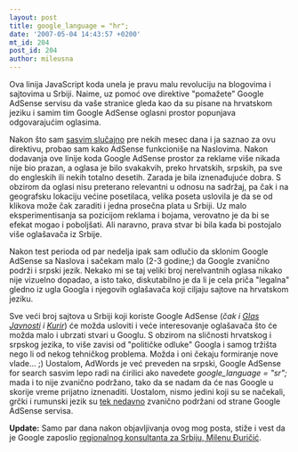 ```yaml
---
layout: post
title: google_language = "hr";
date: '2007-05-04 14:43:57 +0200'
mt_id: 204
post_id: 204
author: mileusna
---
```

Ova linija JavaScript koda unela je pravu malu revoluciju na blogovima i sajtovima u Srbiji. Naime, uz pomoć ove direktive "pomažete" Google AdSense servisu da vaše stranice gleda kao da su pisane na hrvatskom jeziku i samim tim Google AdSense oglasni prostor popunjava odgovarajućim oglasima.

Nakon što sam [sasvim slučajno](http://www.dinke.net/blog/2007/03/27/pismo-od-google-a/sr/#comments) pre nekih mesec dana i ja saznao za ovu direktivu, probao sam kako AdSense funkcioniše na Naslovima. Nakon dodavanja ove linije koda Google AdSense prostor za reklame više nikada nije bio prazan, a oglasa je bilo svakakvih, preko hrvatskih, srpskih, pa sve do engleskih ili nekih totalno desetih. Zarada je bila iznenađujuće dobra. S obzirom da oglasi nisu preterano relevantni u odnosu na sadržaj, pa čak i na geografsku lokaciju većine posetilaca, velika poseta uslovila je da se od klikova može čak zaraditi i jedna prosečna plata u Srbiji. Uz malo eksperimentisanja sa pozicijom reklama i bojama, verovatno je da bi se efekat mogao i poboljšati. Ali naravno, prava stvar bi bila kada bi postojalo više oglašavača iz Srbije.

Nakon test perioda od par nedelja ipak sam odlučio da sklonim Google AdSense sa Naslova i sačekam malo (2-3 godine;) da Google zvanično podrži i srpski jezik. Nekako mi se taj veliki broj nerelvantnih oglasa nikako nije vizuelno dopadao, a isto tako, diskutabilno je da li je cela priča "legalna" gledno iz ugla Googla i njegovih oglašavača koji ciljaju sajtove na hrvatskom jeziku.

Sve veći broj sajtova u Srbiji koji koriste Google AdSense (_čak i [Glas Javnosti](http://www.glas-javnosti.co.yu) i [Kurir](http://www.kurir-info.co.yu)_) će možda usloviti i veće interesovanje oglašavača što će možda malo i ubrzati stvari u Googlu. S obzirom na sličnosti hrvatskog i srpskog jezika, to više zavisi od "političke odluke" Googla i samog tržišta nego li od nekog tehničkog problema. Možda i oni čekaju formiranje nove vlade... ;) Uostalom, AdWords je već preveden na srpski, Google AdSense for search sasvim lepo radi na ćirilici ako navedete _google\_language = "sr";_ mada i to nije zvanično podržano, tako da se nadam da će nas Google u skorije vreme prijatno iznenaditi. Uostalom, nismo jedini koji su se načekali, grčki i rumunski jezik su [tek nedavno](http://adsense.blogspot.com/2007/04/am-sosit.html) zvanično podržani od strane Google AdSense servisa.

**Update:** Samo par dana nakon objavljivanja ovog mog posta, stiže i vest da je Google zaposlio [regionalnog konsultanta za Srbiju, Milenu Đuričić](http://www.b92.net/tehnopolis/internet.php?nav_id=245332).

